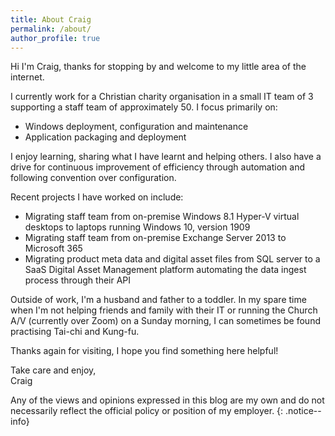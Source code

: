 ```yaml
---
title: About Craig
permalink: /about/
author_profile: true
---
```


Hi I'm Craig, thanks for stopping by and welcome to my little area of the internet.

I currently work for a Christian charity organisation in a small IT team of 3 supporting a staff team of approximately 50. I focus primarily on:

* Windows deployment, configuration and maintenance
* Application packaging and deployment

I enjoy learning, sharing what I have learnt and helping others. I also have a drive for continuous improvement of efficiency through automation and following convention over configuration.

Recent projects I have worked on include:

* Migrating staff team from on-premise Windows 8.1 Hyper-V virtual desktops to laptops running Windows 10, version 1909
* Migrating staff team from on-premise Exchange Server 2013 to Microsoft 365
* Migrating product meta data and digital asset files from SQL server to a SaaS Digital Asset Management platform automating the data ingest process through their API

Outside of work, I'm a husband and father to a toddler. In my spare time when I'm not helping friends and family with their IT or running the Church A/V (currently over Zoom) on a Sunday morning, I can sometimes be found practising Tai-chi and Kung-fu.

Thanks again for visiting, I hope you find something here helpful!

Take care and enjoy,<br/>
Craig

Any of the views and opinions expressed in this blog are my own and do not necessarily reflect the official policy or position of my employer.
{: .notice--info}
